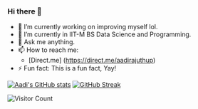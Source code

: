 ### Hi there 👋

- 🔭 I’m currently working on improving myself lol.
- 🌱 I’m currently in IIT-M BS Data Science and Programming.
- 💬 Ask me anything.
- 📫 How to reach me: 
    - [Direct.me] (https://direct.me/aadirajuthup)
- ⚡ Fun fact: This is a fun fact, Yay!

[![Aadi's GitHub stats](https://github-readme-stats.vercel.app/api?username=aadirajuthup&show_icons=true&theme=great_gatsby)](https://github.com/anuraghazra/github-readme-stats) [![GitHub Streak](https://github-readme-streak-stats-ivory-eight.vercel.app?user=aadirajuthup&theme=dark&border_radius=5&date_format=j%20M%5B%20Y%5D)](https://git.io/streak-stats)

![Visitor Count](https://profile-counter.glitch.me/aadirajuthup/count.svg)
